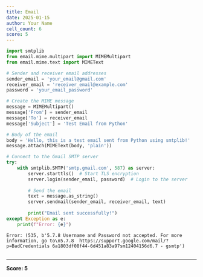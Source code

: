 ```yaml
---
title: Email
date: 2025-01-15
author: Your Name
cell_count: 6
score: 5
---
```


```python
import smtplib
from email.mime.multipart import MIMEMultipart
from email.mime.text import MIMEText


```


```python
# Sender and receiver email addresses
sender_email = 'your_email@gmail.com'
receiver_email = 'receiver_email@example.com'
password = 'your_email_password'
```


```python
# Create the MIME message
message = MIMEMultipart()
message['From'] = sender_email
message['To'] = receiver_email
message['Subject'] = 'Test Email from Python'
```


```python
# Body of the email
body = 'Hello, this is a test email sent from Python using smtplib!'
message.attach(MIMEText(body, 'plain'))
```


```python
# Connect to the Gmail SMTP server
try:
    with smtplib.SMTP('smtp.gmail.com', 587) as server:
        server.starttls()  # Start TLS encryption
        server.login(sender_email, password)  # Login to the server
        
        # Send the email
        text = message.as_string()
        server.sendmail(sender_email, receiver_email, text)
        
        print("Email sent successfully!")
except Exception as e:
    print(f"Error: {e}")

```

    Error: (535, b'5.7.8 Username and Password not accepted. For more information, go to\n5.7.8  https://support.google.com/mail/?p=BadCredentials 6a1803df08f44-6d451a83a97sm12404156d6.7 - gsmtp')



```python

```


---
**Score: 5**
